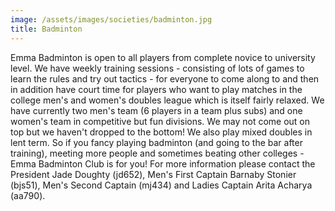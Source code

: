 ```yaml
---
image: /assets/images/societies/badminton.jpg
title: Badminton
---
```


Emma Badminton is open to all players from complete novice to university level. We have weekly training sessions - consisting of lots of games to learn the rules and try out tactics - for everyone to come along to and then in addition have court time for players who want to play matches in the college men's and women's doubles league which is itself fairly relaxed. We have currently two men's team (6 players in a team plus subs) and one women's team in competitive but fun divisions. We may not come out on top but we haven't dropped to the bottom! We also play mixed doubles in lent term. So if you fancy playing badminton (and going to the bar after training), meeting more people and sometimes beating other colleges - Emma Badminton Club is for you!
For more information please contact the President Jade Doughty (jd652), Men's First Captain Barnaby Stonier (bjs51), Men's Second Captain (mj434) and Ladies Captain Arita Acharya (aa790).
